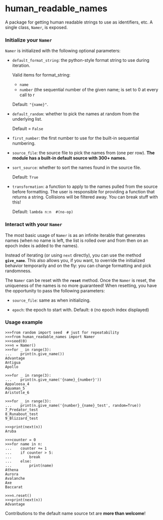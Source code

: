 # human_readable_names
A package for getting human readable strings to use as identifiers, etc.
A single class, ```Namer```, is exposed.

### Initialize your ```Namer```

```Namer``` is initialized with the following optional parameters:

- ```default_format_string```: the python-style format string to use during iteration.
    
    Valid items for format_string:
    - ```name```
    - ```number``` (the sequential number of the given name; is set to 0 at every call to r

    Default: ```"{name}"```.

- ```default_random```: whether to pick the names at random from the underlying list. 

    Default = ```False```
- ```first_number```: the first number to use for the built-in sequential numbering.
- ```source_file```: the source file to pick the names from (one per row). __The module has a built-in default source
with 300+ names.__
- ```sort_source```: whether to sort the names found in the source file. 
    
    Default: ```True```
- ```transformation```: a function to apply to the names pulled from the source before formatting. The user is responsible for
providing a function that returns a string. Collisions will be filtered away.
You can break stuff with this! 

    Default: ```lambda n:n  #(no-op)```
 

### Interact with your ```Namer```
The most basic usage of ```Namer``` is as an
infinite iterable that generates names (when no name is left, the list is
rolled over and from then on an epoch index is added to the names).

Instead of iterating (or using ```next``` directly), you can use the method  **```give_name```**.
This also allows you, if you want, to override the initialized behavior temporarily and on the fly: you can change formatting and pick randomness.

The ```Namer``` can be reset with the **```reset```** method. Once the ```Namer```
is reset, the uniqueness of the names is no more guaranteed! When resetting, you have the opportunity to pass the following parameters:

- ```source_file```: same as when initializing.
    
- ```epoch```: the epoch to start with. Default: ```0``` (no epoch index displayed)


### Usage example

```
>>>from random import seed  # just for repeatability
>>>from human_readable_names import Namer
>>>seed(0)
>>>n = Namer()
>>>for _ in range(3):
...    print(n.give_name())
Advantage
Antigua
Apollo

>>>for _ in range(3):
...    print(n.give_name('{name}_{number}'))
Appaloosa_4
Aquaman_5
Aristotle_6

>>>for _ in range(3):
...    print(n.give_name('{number}_{name}_test', random=True))
7_Predator_test
8_Runabout_test
9_Blizzard_test

>>>print(next(n))
Aruba

>>>counter = 0
>>>for name in n:
...    counter += 1
...    if counter > 5:
...        break
...    else:
...        print(name)
Athena
Aurora
Avalanche
Axe
Baccarat

>>>n.reset()
>>>print(next(n))
Advantage
```

Contributions to the default name source txt are **more than welcome**!